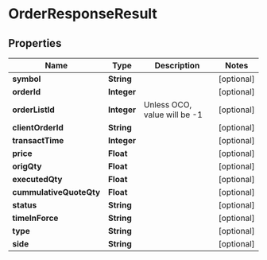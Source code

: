 # OrderResponseResult

## Properties
Name | Type | Description | Notes
------------ | ------------- | ------------- | -------------
**symbol** | **String** |  |  [optional]
**orderId** | **Integer** |  |  [optional]
**orderListId** | **Integer** | Unless OCO, value will be -1 |  [optional]
**clientOrderId** | **String** |  |  [optional]
**transactTime** | **Integer** |  |  [optional]
**price** | **Float** |  |  [optional]
**origQty** | **Float** |  |  [optional]
**executedQty** | **Float** |  |  [optional]
**cummulativeQuoteQty** | **Float** |  |  [optional]
**status** | **String** |  |  [optional]
**timeInForce** | **String** |  |  [optional]
**type** | **String** |  |  [optional]
**side** | **String** |  |  [optional]
